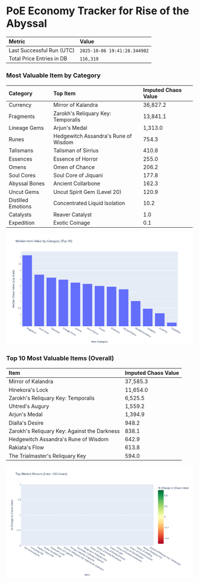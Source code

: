 # PoE Economy Tracker for Rise of the Abyssal

<!-- START_MAINTENANCE -->
| Metric | Value |
|:---|:---|
| Last Successful Run (UTC) | `2025-10-06 19:41:28.344902` |
| Total Price Entries in DB | `116,319` |

<!-- END_MAINTENANCE -->

<!-- START_DATAFRAME_DEBUG -->
<!-- END_DATAFRAME_DEBUG -->

<!-- START_CATEGORY_ANALYSIS -->
### Most Valuable Item by Category
| Category | Top Item | Imputed Chaos Value |
| :--- | :--- | :--- |
| Currency | Mirror of Kalandra | 36,827.2 |
| Fragments | Zarokh's Reliquary Key: Temporalis | 13,841.1 |
| Lineage Gems | Arjun's Medal | 1,313.0 |
| Runes | Hedgewitch Assandra's Rune of Wisdom | 754.3 |
| Talismans | Talisman of Sirrius | 410.8 |
| Essences | Essence of Horror | 255.0 |
| Omens | Omen of Chance | 206.2 |
| Soul Cores | Soul Core of Jiquani | 177.8 |
| Abyssal Bones | Ancient Collarbone | 162.3 |
| Uncut Gems | Uncut Spirit Gem (Level 20) | 120.9 |
| Distilled Emotions | Concentrated Liquid Isolation | 10.2 |
| Catalysts | Reaver Catalyst | 1.0 |
| Expedition | Exotic Coinage | 0.1 |


![Category Analysis Chart](charts/category_analysis.png)
<!-- END_ANALYSIS -->

<!-- START_ANALYSIS -->
### Top 10 Most Valuable Items (Overall)
| Item | Imputed Chaos Value |
| :--- | :--- |
| Mirror of Kalandra | 37,585.3 |
| Hinekora's Lock | 11,654.0 |
| Zarokh's Reliquary Key: Temporalis | 6,525.5 |
| Uhtred's Augury | 1,559.2 |
| Arjun's Medal | 1,394.9 |
| Dialla's Desire | 948.2 |
| Zarokh's Reliquary Key: Against the Darkness | 838.1 |
| Hedgewitch Assandra's Rune of Wisdom | 642.9 |
| Rakiata's Flow | 613.8 |
| The Trialmaster's Reliquary Key | 594.0 |


![Market Movers Chart](charts/market_movers.png)
<!-- END_ANALYSIS -->
